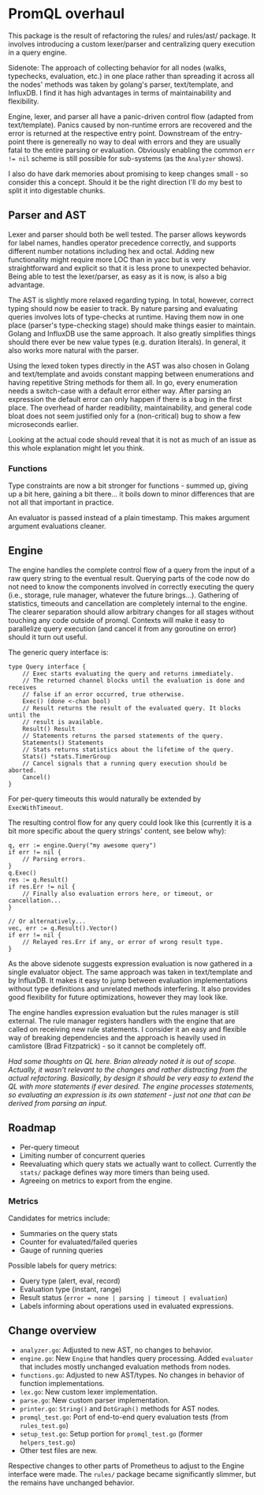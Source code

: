 # PromQL overhaul

This package is the result of refactoring the rules/ and rules/ast/ package.
It involves introducing a custom lexer/parser and centralizing query execution
in a query engine.

Sidenote: The approach of collecting behavior for all nodes (walks, typechecks,
evaluation, etc.) in one place rather than spreading it across all the nodes' methods was
taken by golang's parser, text/template, and InfluxDB.
I find it has high advantages in terms of maintainability and flexibility.

Engine, lexer, and parser all have a panic-driven control flow (adapted from text/template).
Panics caused by non-runtime errors are recovered and the error is returned at the respective
entry point. Downstream of the entry-point there is genereally no way to deal with errors
and they are usually fatal to the entire parsing or evaluation. Obviously enabling the
common `err != nil` scheme is still possible for sub-systems (as the `Analyzer` shows).

I also do have dark memories about promising to keep changes small - so consider this a
concept. Should it be the right direction I'll do my best to split it into digestable
chunks.

## Parser and AST

Lexer and parser should both be well tested. The parser allows keywords
for label names, handles operator precedence correctly, and supports different number notations
including hex and octal.
Adding new functionality might require more LOC than in yacc but is very straightforward and
explicit so that it is less prone to unexpected behavior. Being able to test the lexer/parser,
as easy as it is now, is also a big advantage.

The AST is slightly more relaxed regarding typing. In total, however, correct
typing should now be easier to track. By nature parsing and evaluating queries
involves lots of type-checks at runtime. Having them now in one place (parser's type-checking stage)
should make things easier to maintain.
Golang and InfluxDB use the same approach. It also greatly simplifies things should there
ever be new value types (e.g. duration literals).
In general, it also works more natural with the parser. 

Using the lexed token types directly in the AST was also chosen in Golang and text/template
and avoids constant mapping between enumerations and having repetitive String methods
for them all.
In go, every enumeration needs a switch-case with a default error either way. After
parsing an expression the default error can only happen if there is a bug in the first
place. The overhead of harder readibility, maintainability, and general code bloat does not
seem justified only for a (non-critical) bug to show a few microseconds earlier.

Looking at the actual code should reveal that it is not as much of an issue as this
whole explanation might let you think.

### Functions

Type constraints are now a bit stronger for functions - summed up, giving up a bit here, gaining
a bit there... it boils down to minor differences that are not all that important
in practice.

An evaluator is passed instead of a plain timestamp. This makes argument argument evaluations
cleaner.

## Engine

The engine handles the complete control flow of a query from the input of a raw query string
to the eventual result. Querying parts of the code now do not need to know the components
involved in correctly executing the query (i.e., storage, rule manager, whatever
the future brings...).
Gathering of statistics, timeouts and cancellation are completely internal to the engine.
The clearer separation should allow arbitrary changes for all stages without touching
any code outside of promql. Contexts will make it easy to parallelize query execution (and
cancel it from any goroutine on error) should it turn out useful.

The generic query interface is:

	type Query interface {
		// Exec starts evaluating the query and returns immediately.
		// The returned channel blocks until the evaluation is done and receives
		// false if an error occurred, true otherwise.
		Exec() (done <-chan bool)
		// Result returns the result of the evaluated query. It blocks until the
		// result is available.
		Result() Result
		// Statements returns the parsed statements of the query.
		Statements() Statements
		// Stats returns statistics about the lifetime of the query.
		Stats() *stats.TimerGroup
		// Cancel signals that a running query execution should be aborted.
		Cancel()
	}

For per-query timeouts this would naturally be extended by `ExecWithTimeout`.

The resulting control flow for any query could look like this (currently it is a bit more specific
about the query strings' content, see below why):

	q, err := engine.Query("my awesome query")
	if err != nil {
		// Parsing errors.
	}
	q.Exec()
	res := q.Result()
	if res.Err != nil {
		// Finally also evaluation errors here, or timeout, or cancellation...
	}

	// Or alternatively...
	vec, err := q.Result().Vector()
	if err != nil {
		// Relayed res.Err if any, or error of wrong result type.
	}

As the above sidenote suggests expression evaluation is now gathered in a single
evaluator object. The same approach was taken in text/template and by InfluxDB. It
makes it easy to jump between evaluation implementations without type definitions
and unrelated methods interfering.
It also provides good flexibility for future optimizations, however they may look like.

The engine handles expression evaluation but the rules manager is still external. The rule 
manager registers handlers with the engine that are called on receiving new rule statements.
I consider it an easy and flexible way of breaking dependencies and the approach is heavily
used in camlistore (Brad Fitzpatrick) - so it cannot be completely off.

_Had some thoughts on QL here. Brian already noted it is out of scope. Actually, it wasn't 
relevant to the changes and rather distracting from the actual refactoring. Basically, by
design it should be very easy to extend the QL with more statements if ever desired.
The engine processes statements, so evaluating an expression is its own statement - just 
not one that can be derived from parsing an input._

## Roadmap

* Per-query timeout
* Limiting number of concurrent queries
* Reevaluating which query stats we actually want to collect. Currently the `stats/` package
  defines way more timers than being used.
* Agreeing on metrics to export from the engine.

### Metrics

Candidates for metrics include:

* Summaries on the query stats
* Counter for evaluated/failed queries
* Gauge of running queries

Possible labels for query metrics:

* Query type (alert, eval, record)
* Evaluation type (instant, range)
* Result status (`error = none | parsing | timeout | evaluation`)
* Labels informing about operations used in evaluated expressions.

## Change overview

* `analyzer.go`: Adjusted to new AST, no changes to behavior.
* `engine.go`: New `Engine` that handles query processing. Added `evaluator` that includes
  mostly unchanged evaluation methods from nodes.
* `functions.go`: Adjusted to new AST/types. No changes in behavior of function
  implementations.
* `lex.go`: New custom lexer implementation.
* `parse.go`: New custom parser implementation.
* `printer.go`: `String()` and `DotGraph()` methods for AST nodes.
* `promql_test.go`: Port of end-to-end query evaluation tests (from `rules_test.go`)
* `setup_test.go`: Setup portion for `promql_test.go` (former `helpers_test.go`)
* Other test files are new.

Respective changes to other parts of Prometheus to adjust to the Engine interface were made.
The `rules/` package became significantly slimmer, but the remains have unchanged behavior.
